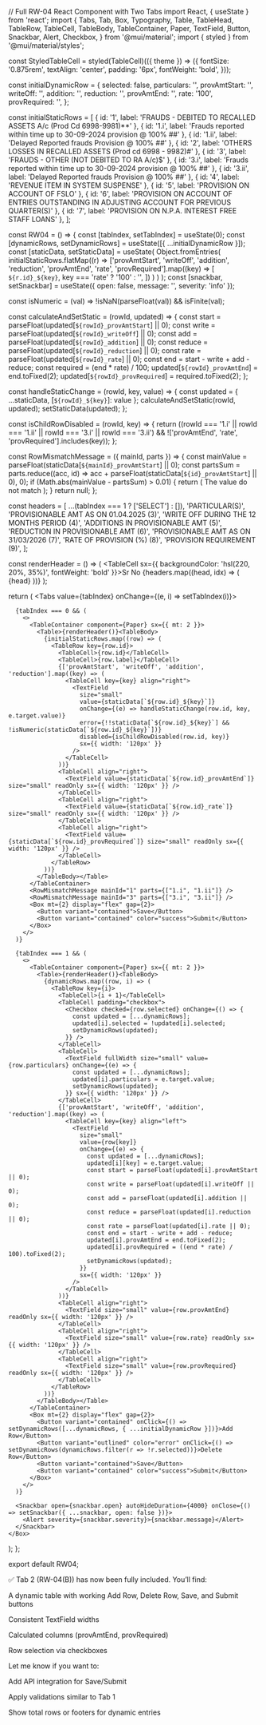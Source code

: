 // Full RW-04 React Component with Two Tabs
import React, { useState } from 'react';
import {
  Tabs,
  Tab,
  Box,
  Typography,
  Table,
  TableHead,
  TableRow,
  TableCell,
  TableBody,
  TableContainer,
  Paper,
  TextField,
  Button,
  Snackbar,
  Alert,
  Checkbox,
} from '@mui/material';
import { styled } from '@mui/material/styles';

const StyledTableCell = styled(TableCell)(({ theme }) => ({
  fontSize: '0.875rem',
  textAlign: 'center',
  padding: '6px',
  fontWeight: 'bold',
}));

const initialDynamicRow = {
  selected: false,
  particulars: '',
  provAmtStart: '',
  writeOff: '',
  addition: '',
  reduction: '',
  provAmtEnd: '',
  rate: '100',
  provRequired: '',
};

const initialStaticRows = [
  { id: '1', label: 'FRAUDS - DEBITED TO RECALLED ASSETS A/c (Prod Cd 6998-9981)**' },
  { id: '1.i', label: 'Frauds reported within time up to 30-09-2024 provision @ 100% ##' },
  { id: '1.ii', label: 'Delayed Reported frauds Provision @ 100% ##' },
  { id: '2', label: 'OTHERS LOSSES IN RECALLED ASSETS (Prod cd 6998 - 9982)#' },
  { id: '3', label: 'FRAUDS - OTHER (NOT DEBITED TO RA A/c)$' },
  { id: '3.i', label: 'Frauds reported within time up to 30-09-2024 provision @ 100% ##' },
  { id: '3.ii', label: 'Delayed Reported frauds Provision @ 100% ##' },
  { id: '4', label: 'REVENUE ITEM IN SYSTEM SUSPENSE' },
  { id: '5', label: 'PROVISION ON ACCOUNT OF FSLO' },
  { id: '6', label: 'PROVISION ON ACCOUNT OF ENTRIES OUTSTANDING IN ADJUSTING ACCOUNT FOR PREVIOUS QUARTER(S)' },
  { id: '7', label: 'PROVISION ON N.P.A. INTEREST FREE STAFF LOANS' },
];

const RW04 = () => {
  const [tabIndex, setTabIndex] = useState(0);
  const [dynamicRows, setDynamicRows] = useState([{ ...initialDynamicRow }]);
  const [staticData, setStaticData] = useState(
    Object.fromEntries(
      initialStaticRows.flatMap((r) =>
        ['provAmtStart', 'writeOff', 'addition', 'reduction', 'provAmtEnd', 'rate', 'provRequired'].map((key) => [
          `${r.id}_${key}`,
          key === 'rate' ? '100' : '',
        ])
      )
    )
  );
  const [snackbar, setSnackbar] = useState({ open: false, message: '', severity: 'info' });

  const isNumeric = (val) => !isNaN(parseFloat(val)) && isFinite(val);

  const calculateAndSetStatic = (rowId, updated) => {
    const start = parseFloat(updated[`${rowId}_provAmtStart`] || 0);
    const write = parseFloat(updated[`${rowId}_writeOff`] || 0);
    const add = parseFloat(updated[`${rowId}_addition`] || 0);
    const reduce = parseFloat(updated[`${rowId}_reduction`] || 0);
    const rate = parseFloat(updated[`${rowId}_rate`] || 0);
    const end = start - write + add - reduce;
    const required = (end * rate) / 100;
    updated[`${rowId}_provAmtEnd`] = end.toFixed(2);
    updated[`${rowId}_provRequired`] = required.toFixed(2);
  };

  const handleStaticChange = (rowId, key, value) => {
    const updated = { ...staticData, [`${rowId}_${key}`]: value };
    calculateAndSetStatic(rowId, updated);
    setStaticData(updated);
  };

  const isChildRowDisabled = (rowId, key) => {
    return ((rowId === '1.i' || rowId === '1.ii' || rowId === '3.i' || rowId === '3.ii') && !['provAmtEnd', 'rate', 'provRequired'].includes(key));
  };

  const RowMismatchMessage = ({ mainId, parts }) => {
    const mainValue = parseFloat(staticData[`${mainId}_provAmtStart`] || 0);
    const partsSum = parts.reduce((acc, id) => acc + parseFloat(staticData[`${id}_provAmtStart`] || 0), 0);
    if (Math.abs(mainValue - partsSum) > 0.01) {
      return (
        <Typography color="error" fontSize={12} ml={12} mt={1}>
          The value do not match
        </Typography>
      );
    }
    return null;
  };

  const headers = [
    ...(tabIndex === 1 ? ['SELECT'] : []),
    'PARTICULAR(S)',
    'PROVISIONABLE AMT AS ON 01.04.2025 (3)',
    'WRITE OFF DURING THE 12 MONTHS PERIOD (4)',
    'ADDITIONS IN PROVISIONABLE AMT (5)',
    'REDUCTION IN PROVISIONABLE AMT (6)',
    'PROVISIONABLE AMT AS ON 31/03/2026 (7)',
    'RATE OF PROVISION (%) (8)',
    'PROVISION REQUIREMENT (9)',
  ];

  const renderHeader = () => (
    <TableHead>
      <TableRow>
        <TableCell sx={{ backgroundColor: 'hsl(220, 20%, 35%)', fontWeight: 'bold' }}>Sr No</TableCell>
        {headers.map((head, idx) => (
          <StyledTableCell key={idx}>{head}</StyledTableCell>
        ))}
      </TableRow>
    </TableHead>
  );

  return (
    <Box>
      <Tabs value={tabIndex} onChange={(e, i) => setTabIndex(i)}>
        <Tab label="RW-04(A)" />
        <Tab label="RW-04(B)" />
      </Tabs>

      {tabIndex === 0 && (
        <>
          <TableContainer component={Paper} sx={{ mt: 2 }}>
            <Table>{renderHeader()}<TableBody>
              {initialStaticRows.map((row) => (
                <TableRow key={row.id}>
                  <TableCell>{row.id}</TableCell>
                  <TableCell>{row.label}</TableCell>
                  {['provAmtStart', 'writeOff', 'addition', 'reduction'].map((key) => (
                    <TableCell key={key} align="right">
                      <TextField
                        size="small"
                        value={staticData[`${row.id}_${key}`]}
                        onChange={(e) => handleStaticChange(row.id, key, e.target.value)}
                        error={!!staticData[`${row.id}_${key}`] && !isNumeric(staticData[`${row.id}_${key}`])}
                        disabled={isChildRowDisabled(row.id, key)}
                        sx={{ width: '120px' }}
                      />
                    </TableCell>
                  ))}
                  <TableCell align="right">
                    <TextField value={staticData[`${row.id}_provAmtEnd`]} size="small" readOnly sx={{ width: '120px' }} />
                  </TableCell>
                  <TableCell align="right">
                    <TextField value={staticData[`${row.id}_rate`]} size="small" readOnly sx={{ width: '120px' }} />
                  </TableCell>
                  <TableCell align="right">
                    <TextField value={staticData[`${row.id}_provRequired`]} size="small" readOnly sx={{ width: '120px' }} />
                  </TableCell>
                </TableRow>
              ))}
            </TableBody></Table>
          </TableContainer>
          <RowMismatchMessage mainId="1" parts={["1.i", "1.ii"]} />
          <RowMismatchMessage mainId="3" parts={["3.i", "3.ii"]} />
          <Box mt={2} display="flex" gap={2}>
            <Button variant="contained">Save</Button>
            <Button variant="contained" color="success">Submit</Button>
          </Box>
        </>
      )}

      {tabIndex === 1 && (
        <>
          <TableContainer component={Paper} sx={{ mt: 2 }}>
            <Table>{renderHeader()}<TableBody>
              {dynamicRows.map((row, i) => (
                <TableRow key={i}>
                  <TableCell>{i + 1}</TableCell>
                  <TableCell padding="checkbox">
                    <Checkbox checked={row.selected} onChange={() => {
                      const updated = [...dynamicRows];
                      updated[i].selected = !updated[i].selected;
                      setDynamicRows(updated);
                    }} />
                  </TableCell>
                  <TableCell>
                    <TextField fullWidth size="small" value={row.particulars} onChange={(e) => {
                      const updated = [...dynamicRows];
                      updated[i].particulars = e.target.value;
                      setDynamicRows(updated);
                    }} sx={{ width: '120px' }} />
                  </TableCell>
                  {['provAmtStart', 'writeOff', 'addition', 'reduction'].map((key) => (
                    <TableCell key={key} align="left">
                      <TextField
                        size="small"
                        value={row[key]}
                        onChange={(e) => {
                          const updated = [...dynamicRows];
                          updated[i][key] = e.target.value;
                          const start = parseFloat(updated[i].provAmtStart || 0);
                          const write = parseFloat(updated[i].writeOff || 0);
                          const add = parseFloat(updated[i].addition || 0);
                          const reduce = parseFloat(updated[i].reduction || 0);
                          const rate = parseFloat(updated[i].rate || 0);
                          const end = start - write + add - reduce;
                          updated[i].provAmtEnd = end.toFixed(2);
                          updated[i].provRequired = ((end * rate) / 100).toFixed(2);
                          setDynamicRows(updated);
                        }}
                        sx={{ width: '120px' }}
                      />
                    </TableCell>
                  ))}
                  <TableCell align="right">
                    <TextField size="small" value={row.provAmtEnd} readOnly sx={{ width: '120px' }} />
                  </TableCell>
                  <TableCell align="right">
                    <TextField size="small" value={row.rate} readOnly sx={{ width: '120px' }} />
                  </TableCell>
                  <TableCell align="right">
                    <TextField size="small" value={row.provRequired} readOnly sx={{ width: '120px' }} />
                  </TableCell>
                </TableRow>
              ))}
            </TableBody></Table>
          </TableContainer>
          <Box mt={2} display="flex" gap={2}>
            <Button variant="contained" onClick={() => setDynamicRows([...dynamicRows, { ...initialDynamicRow }])}>Add Row</Button>
            <Button variant="outlined" color="error" onClick={() => setDynamicRows(dynamicRows.filter(r => !r.selected))}>Delete Row</Button>
            <Button variant="contained">Save</Button>
            <Button variant="contained" color="success">Submit</Button>
          </Box>
        </>
      )}

      <Snackbar open={snackbar.open} autoHideDuration={4000} onClose={() => setSnackbar({ ...snackbar, open: false })}>
        <Alert severity={snackbar.severity}>{snackbar.message}</Alert>
      </Snackbar>
    </Box>
  );
};

export default RW04;


✅ Tab 2 (RW-04(B)) has now been fully included. You’ll find:

A dynamic table with working Add Row, Delete Row, Save, and Submit buttons

Consistent TextField widths

Calculated columns (provAmtEnd, provRequired)

Row selection via checkboxes


Let me know if you want to:

Add API integration for Save/Submit

Apply validations similar to Tab 1

Show total rows or footers for dynamic entries


